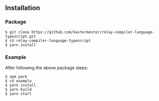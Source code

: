 ## Installation

### Package

```
$ git clone https://github.com/kastermester/relay-compiler-language-typescript.git
$ cd relay-compiler-language-typescript
$ yarn install
```

### Example

After following the above package steps:

```
$ npm pack
$ cd example
$ yarn install
$ yarn build
$ yarn start
```
